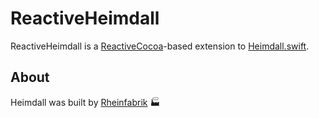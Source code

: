 # ReactiveHeimdall

ReactiveHeimdall is a [ReactiveCocoa](https://github.com/ReactiveCocoa/ReactiveCocoa)-based extension to [Heimdall.swift](https://github.com/rheinfabrik/Heimdall.swift).

## About

Heimdall was built by [Rheinfabrik](http://www.rheinfabrik.de) 🏭
